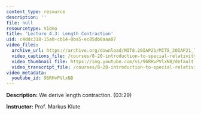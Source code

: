 ```yaml
---
content_type: resource
description: ''
file: null
resourcetype: Video
title: 'Lecture 4.3: Length Contraction'
uid: c4ddc318-15a0-cb14-0ba5-ec85db8aaa07
video_files:
  archive_url: https://archive.org/download/MIT8.20IAP21/MIT8_20IAP21_lec04-3_300k.mp4
  video_captions_file: /courses/8-20-introduction-to-special-relativity-january-iap-2021/540cb5872d795ffa8748c94c3f5ca644_96RHvPVlxN8.vtt
  video_thumbnail_file: https://img.youtube.com/vi/96RHvPVlxN8/default.jpg
  video_transcript_file: /courses/8-20-introduction-to-special-relativity-january-iap-2021/1183d526491288b66927dacc392e8241_96RHvPVlxN8.pdf
video_metadata:
  youtube_id: 96RHvPVlxN8
---
```


**Description:** We derive length contraction. (03:29)

**Instructor:** Prof. Markus Klute